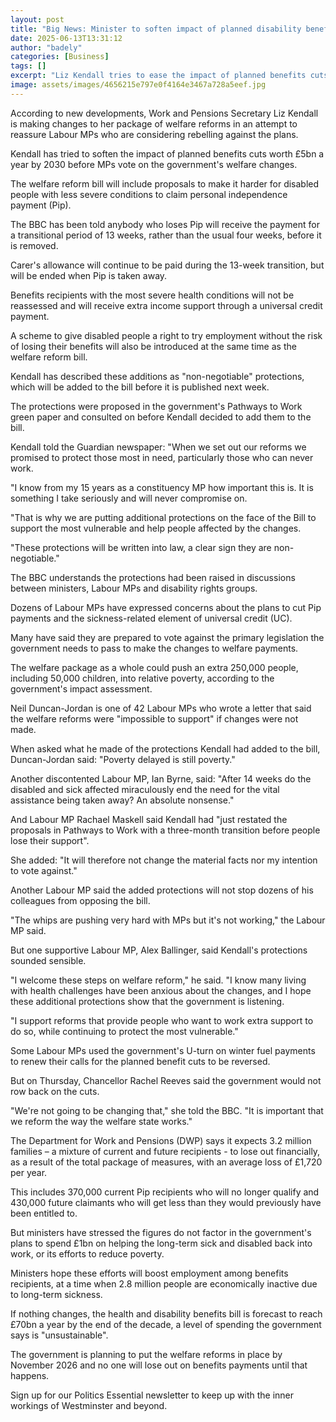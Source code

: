 ```yaml
---
layout: post
title: "Big News: Minister to soften impact of planned disability benefit cuts"
date: 2025-06-13T13:31:12
author: "badely"
categories: [Business]
tags: []
excerpt: "Liz Kendall tries to ease the impact of planned benefits cuts as Labour MPs consider rebelling."
image: assets/images/4656215e797e0f4164e3467a728a5eef.jpg
---
```


According to new developments, Work and Pensions Secretary Liz Kendall is making changes to her package of welfare reforms in an attempt to reassure Labour MPs who are considering rebelling against the plans.

Kendall has tried to soften the impact of planned benefits cuts worth £5bn a year by 2030 before MPs vote on the government's welfare changes.

The welfare reform bill will include proposals to make it harder for disabled people with less severe conditions to claim personal independence payment (Pip).

The BBC has been told anybody who loses Pip will receive the payment for a transitional period of 13 weeks, rather than the usual four weeks, before it is removed.

Carer's allowance will continue to be paid during the 13-week transition, but will be ended when Pip is taken away.

Benefits recipients with the most severe health conditions will not be reassessed and will receive extra income support through a universal credit payment.

A scheme to give disabled people a right to try employment without the risk of losing their benefits will also be introduced at the same time as the welfare reform bill.

Kendall has described these additions as "non-negotiable" protections, which will be added to the bill before it is published next week.

The protections were proposed in the government's Pathways to Work green paper and consulted on before Kendall decided to add them to the bill.

Kendall told the Guardian newspaper: "When we set out our reforms we promised to protect those most in need, particularly those who can never work.

"I know from my 15 years as a constituency MP how important this is. It is something I take seriously and will never compromise on.

"That is why we are putting additional protections on the face of the Bill to support the most vulnerable and help people affected by the changes.

"These protections will be written into law, a clear sign they are non-negotiable."

The BBC understands the protections had been raised in discussions between ministers, Labour MPs and disability rights groups.

Dozens of Labour MPs have expressed concerns about the plans to cut Pip payments and the sickness-related element of universal credit (UC).

Many have said they are prepared to vote against the primary legislation the government needs to pass to make the changes to welfare payments.

The welfare package as a whole could push an extra 250,000 people, including 50,000 children, into relative poverty, according to the government's impact assessment.

Neil Duncan-Jordan is one of 42 Labour MPs who wrote a letter that said the welfare reforms were "impossible to support" if changes were not made.

When asked what he made of the protections Kendall had added to the bill, Duncan-Jordan said: "Poverty delayed is still poverty."

Another discontented Labour MP, Ian Byrne, said: "After 14 weeks do the disabled and sick affected miraculously end the need for the vital assistance being taken away? An absolute nonsense."

And Labour MP Rachael Maskell said Kendall had "just restated the proposals in Pathways to Work with a three-month transition before people lose their support".

She added: "It will therefore not change the material facts nor my intention to vote against."

Another Labour MP said the added protections will not stop dozens of his colleagues from opposing the bill.

"The whips are pushing very hard with MPs but it's not working," the Labour MP said.

But one supportive Labour MP, Alex Ballinger, said Kendall's protections sounded sensible.

"I welcome these steps on welfare reform," he said. "I know many living with health challenges have been anxious about the changes, and I hope these additional protections show that the government is listening.

"I support reforms that provide people who want to work extra support to do so, while continuing to protect the most vulnerable."

Some Labour MPs used the government's U-turn on winter fuel payments to renew their calls for the planned benefit cuts to be reversed.

But on Thursday, Chancellor Rachel Reeves said the government would not row back on the cuts.

"We're not going to be changing that," she told the BBC. "It is important that we reform the way the welfare state works."

The Department for Work and Pensions (DWP) says it expects 3.2 million families – a mixture of current and future recipients - to lose out financially, as a result of the total package of measures, with an average loss of £1,720 per year.

This includes 370,000 current Pip recipients who will no longer qualify and 430,000 future claimants who will get less than they would previously have been entitled to.

But ministers have stressed the figures do not factor in the government's plans to spend £1bn on helping the long-term sick and disabled back into work, or its efforts to reduce poverty.

Ministers hope these efforts will boost employment among benefits recipients, at a time when 2.8 million people are economically inactive due to long-term sickness.

If nothing changes, the health and disability benefits bill is forecast to reach £70bn a year by the end of the decade, a level of spending the government says is "unsustainable".

The government is planning to put the welfare reforms in place by November 2026 and no one will lose out on benefits payments until that happens.

Sign up for our Politics Essential newsletter to keep up with the inner workings of Westminster and beyond.

